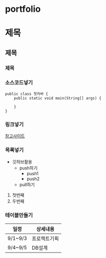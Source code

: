 # portfolio
# 제목
## 제목
### 제목

### 소스코드넣기
```
public class 첫자바 {
	public static void main(String[] args) {
		
	}
}
```

### 링크넣기
[참고사이트](https://blog.naver.com/jang0_0yw)

### 목록넣기
* 깃허브활용
  * push하기
    * push1
    * push2
  * pull하기
  
1. 첫번째
2. 두번째
 
### 테이블만들기
일정|상세내용
---|---|
9/1~9/3|프로젝트기획
9/4~9/5|DB설계
